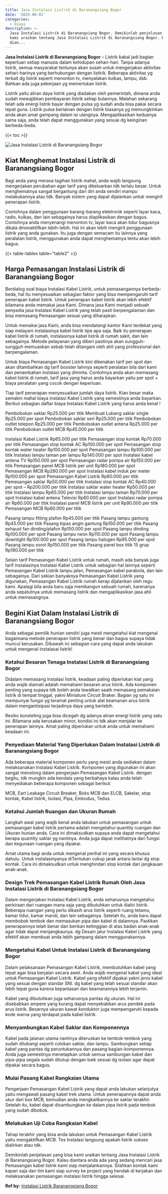 ```yaml
---
title: Jasa Instalasi Listrik di Baranangsiang Bogor
date: '2025-06-01'
categories:
  - biaya
description: >-
  Jasa Instalasi Listrik di Baranangsiang Bogor. Demikinlah penjelasan yang bisa
  kami uraikan tentang Jasa Instalasi Listrik di Baranangsiang Bogor. Kalau
  dian...
---
```


**Jasa Instalasi Listrik di Baranangsiang Bogor** – Listrik bakal jadi bagian keperluan setiap manusia dalam kehidupan sehari-hari. Tanpa adanya listrik, semua masyarakat tentunya akan susah untuk mengerjakan aktivitas sehari-harinya yang berhubungan dengan listirik. Beberapa aktivitas yg terkait dg listrik seperti menonton tv, menyalakan kulkas, lampu, dsb. Bahkan ada juga pekerjaan yg memerlukan listrik.

Listrik yaitu aliran daya listrik yang diadakan oleh pemerintah, dimana anda sudah mewajibkan pembayaran listrik setiap bulannya. Malahan sekarang telah ada energi listrik bayar dengan pulsa yg sudah anda bisa pakai secara tepat guna. Listrik pulsa berlainan dengan listrik biasanya yg memungkinkan anda akan amat gampang dalam isi ulangnya. Mengaplikasikan keduanya sama saja, anda telah dapat menggunakan yang sesuai dg keinginan berbeda-beda.

{{< toc >}}

![Jasa Instalasi Listrik di Baranangsiang Bogor](/images/instalasi-listrik-murah04.png)

## Kiat Menghemat Instalasi Listrik di Baranangsiang Bogor

Bagi anda yang merasa tagihan listrik mahal, anda wajib langsung mengerjakan perubahan agar tarif yang dikeluarkan tdk terlalu besar. Untuk menghematnya sangat bergantung dari diri anda sendiri mampu melakukannya atau tdk. Banyak sistem yang dapat dijalankan untuk mengirit penerapan listrik.

Contohnya dalam penggunaan barang-barang elektronik seperti layar kaca, radio, kulkas, dan lain sebagainya harus diaplikasikan dengan bagus. Contohnya anda menyenangi menonton tv, layar kaca akan tidur bagusnya dikala dinonaktifkan lebih-lebih. Hal ini akan lebih mengirit penggunaan listrik yang anda gunakan. Itu juga dengan semacam itu lainnya yang peralatan listrik, menggunakan anda dapat menghematnya tentu akan lebih bagus.

{{< table-tables table="table2" >}}

## Harga Pemasangan Instalasi Listrik di Baranangsiang Bogor

Berdialog soal biaya Instalasi Kabel Listrik, untuk pemasangannya berbeda-beda, hal itu menyesuaikan sebagian faktor yang bisa mempengaruhi tarif penerapan kabel listrik. Untuk penerapan kabel listrik akan lebih efektif bilamana anda memakai jasa Kami. Dimana jasa Kami menjadi sebuah penyedia jasa Instalasi Kabel Listrik yang telah pasti berpengalaman dan bisa memasang Pemasangan sesuai yang diharapkan.

Untuk memakai jasa Kami, anda bisa mendatangi kantor Kami terdekat yang siap melayani instalasinya kabel listrik tipe apa saja. Baik itu penerapan kabel listrik di rumah, instalasinya kabel listrik di rumah sakit, dan lain sebagainya. Metode pelayanan yang diberi pastinya akan sungguh-sungguh memuaskan sebab telah ditangani oleh ahli yang professional dan berpengalaman.

Untuk biaya Pemasangan Kabel Listrik kini dikenakan tarif per spot dan akan ditambahkan dg tarif booster lainnya seperti peralatan bila dari kami dan penambahan instalasi yang diminta. Contohnya anda akan memasang kabel listrik di rumah, tarif jasa yang harus anda bayarkan yaitu per spot + biaya peralatan yang cocok dengan keperluan.

Tiap tarif penerapan menyesuaikan jumlah daya listrik. Kian besar maka semakin mahal biaya instalasi Kabel Listrik yang semestinya anda bayarkan. Berikut sebagian daftar biaya Instalasi Kabel Listrik yang harus anda kenal !

Pembobokan saklar Rp25.000 per titik Membuat Lubang saklar single Rp25.000 per spot Pembobokan saklar seri Rp25.000 per titik Pembobokan outlet telepon Rp25.000 per titik Pembobokan outlet antena Rp25.000 per titik Pembobokan outlet MCB Rp45.000 per titik

Instalasi Kabel Listrik Rp65.000 per titik Pemasangan stop kontak Rp70.000 per titik Pemasangan stop kontak AC Rp100.000 per spot Pemasangan stop kontak water heater Rp100.000 per spot Pemasangan lampu Rp100.000 per titik Instalasi lampu taman per lampu Rp140.000 per spot Instalasi kabel antena TV Rp150.000 per spot Pemasangan radar pompa air Rp150.000 per titik Pemasangan panel MCB listrik per unit Rp180.000 per spot Pemasangan MCB Rp280.000 per spot Instalasi kabel induk per meter Rp100.000 per spot Pemasangan Kabel Listrik Rp60.000 per titik Pemasangan saklar Rp50.000 per titik Instalasi stop kontak AC Rp40.000 per spot – Rp200.000 per titik Instalasi saklar water heater Rp50.000 per titik Instalasi lampu Rp65.000 per titik Instalasi lampu taman Rp70.000 per spot Instalasi kabel antena Televisi Rp60.000 per spot Instalasi radar pompa air Rp60.000 per titik Instalasi panel MCB listrik per unit Rp90.000 per titik Pemasangan MCB Rp60.000 per titik

Pasang lampu fitting plafon Rp45.000 per titik Pasang lampu gantung Rp45.000 per titik Pasang kipas angin gantung Rp150.000 per titik Pasang exhaust fan dinding/plafon Rp150.000 per spot Pasang lampu dinding Rp100.000 per spot Pasang lampu neon Rp110.000 per spot Pasang lampu downlight Rp100.000 per spot Pasang lampu halogen Rp95.000 per spot Pasang lampu sorot Rp150.000 per titik Pasang panel box titik 15 grup Rp180.000 per titik

Selain tarif Pemasangan Kabel Listrik untuk rumah, masih ada banyak juga tarif instalasinya Instalasi Kabel Listrik untuk sebagian hal lainnya seperti Pemasangan Kabel Listrik lampu jalan, Pemasangan kabel parabola, dan lain sebagainya. Dari sekian banyaknya Pemasangan Kabel Listrik yang digunakan, Pemasangan Kabel Listrik rumah kerap dijalankan oleh regu kami. Apalagi bila anda baru saja membangun sebuah rumah, karenanya anda sepatutnya untuk memasang listrik dan mengaplikasikan jasa ahli untuk memasangnya.

## Begini Kiat Dalam Instalasi Listrik di Baranangsiang Bogor


Anda sebagai pemilik hunian sendiri juga mesti mengetahui kiat mengenal bagaimana metode penerapan listrik yang benar dan bagus supaya tidak muncul kerusakan. Dibawah ini sebagian cara yang dapat anda lakukan untuk mengenal instalasai listrik!

### Ketahui Besaran Tenaga Instalasi Listrik di Baranangsiang Bogor

Didalam memasang instalasi listrik, keadaan paling diperlukan kiat yang anda wajib diamati adalah memahami besaran arus listrik. Ada komponen penting yang supaya tdk boleh anda lewatkan saatk memasang pemakaian listrik di tempat tinggal, yakni Miniature Circuit Braker. Bagian yg satu ini mempunyai fungsi yg teramat penting untuk alat keamanan arus listrik dalam mengantisipasi terjadinya daya yang berlebih.

Resiko konsleting juga bisa dicegah dg adanya aliran energi listrik yang satu ini. Bilamana ada kerusakan minor, kondisi ini tdk akan menjalar ke penerapan lainnya. Amat paling diperlukan untuk anda untuk memahami keadaan ini.

### Penyediaan Material Yang Diperlukan Dalam Instalasi Listrik di Baranangsiang Bogor

Ada beberapa material komponen perlu yang mesti anda sediakan dalam melaksanakan Instalasi Kabel Listrik. Komponen yang digunakan ini akan sangat menolong dalam pengerjaan Pemasangan Kabel Listrik. dengan begitu, tdk mungkin ada kendala yang berbahaya kalau anda telah menyediakan beberapa komponen sebagai berikut:

MCB, Eart Leakage Circuit Breaker, Boks MCB dan ELCB, Sakelar, stop kontak, Kabel listrik, Isolasi, Pipa, Embodus, Tedus.

### Ketahui Jumlah Ruangan dan Ukuran Rumah

Langkah awal yang wajib kenal anda lakukan untuk pemasangan untuk pemasangan kabel listrik pertama adalah mengetahui quantity ruangan dan Ukuran hunian anda. Cara ini dimaksudkan supaya anda dapat mengetahui berapa quantity saklar yg nantinya. Anda juga dapat melihatnya dari fungsi dan kegunaan ruangan yang dipakai.

Amat utama bagi anda untuk mengenal perihal ini yang secara khusus dahulu. Untuk instalasinyanya diTentukan cukup jarak antara lantai dg stop kontak. Cara ini dimaksudkan untuk menghindari stop kontak dari jangkauan anak-anak.

### Design Trek Pemasangan Kabel Listrik Rumah Oleh Jasa Instalasi Listrik di Baranangsiang Bogor

Dalam mengerjakan Instalasi Kabel Listrik, anda seharusnya mengetahui perkiraan dari ruangan mana saja yang dibutuhkan untuk dialiri listrik. Beberapa ruangan yang perlu dikasih arus listrik seperti ruang tetamu, kamar tidur, kamar mandi, dan lain sebagainya. Setelah itu, anda baru dapat membobok tembok dan memasukan pipa dan kabel di dalamnya. Pastikan penerapannya telah benar dan berikan ketinggian di atas badan anak-anak agar tidak dapat menjangkaunya. dg Desain jalur Instalasi Kabel Listrik yang efektif akan membuat anda lebih gampang dalam menggunakannya.

### Mengetahui Kabel Untuk Instalasi Listrik di Baranangsiang Bogor

Dalam pelaksanaan Pemasangan Kabel Listrik, membutuhkan kabel yang tepat agar bisa berjalan secara awet. Anda wajib mengenal kabel yang ideal untuk Pemasangan Kabel Listrik. Kabel yang efektif dipakai yakni jenis kabel yang sesuai dengan standar SNI. dg kabel yang telah sesuai standar akan lebih tepat guna karena kepantasan dan keamanannya lebih terjamin.

Kabel yang dibutuhkan juga seharusnya pantas dg ukuran. Hal ini disebabkan ampere yang kurang dapat menyebabkan arus pendek pada arus listrik. Besarnya ukuran kawat konduktor juga mempengaruhi kepada kode warna yang terdapat pada kabel listrik.

### Menyambungkan Kabel Saklar dan Komponennya

Kabel pada jalanan utama nantinya diteruskan ke tembok-tembok yang sudah dilubangi seperti colokan saklar, dan lampu. Sambungkan setiap kabel yang pantas dg peruntukannya dan pasang bagian-komponennya. Anda juga semestinya menetapkan untuk semua sambungan kabel dan pipa-pipa segala sudah ditutup dengan baik sesuai dg isolasi agar dapat dipakai secara bagus.

### Mulai Pasang Kabel Rangkaian Utama

Pengerjaan Pemasangan Kabel Listrik yang dapat anda lakukan selanjutya yaitu mengawali pasang kabel trek utama. Untuk penerapannya dapat anda ukur dari box MCB, kemudian anda mengkaitkannya ke saklar terakhir. Setelah itu, kabel dapat disambungkan ke dalam pipa listrik pada tembok yang sudah dibobok.

### Melakukan Uji Coba Rangkaian Kabel

Tahap terakhir yang bisa anda lakukan untuk Pemasangan Kabel Listrik yaitu mengaktifkan MCB. Tes Instalasi langsung apakah listrik sukses dialirkan atau tdk.

Demikinlah penjelasan yang bisa kami uraikan tentang Jasa Instalasi Listrik di Baranangsiang Bogor. Kalau diantara anda ada yang sedang mencari jasa Pemasangan kabel listrik kami siap menjalankannya. Silahkan kontak kami kapan saja dan tim kami siap survey ke project yang hendak di kerjakan dan melaksanakan pemasangan instalasi listrik hingga selesai.

**Ref by:** [Instalasi Listrik Baranangsiang Bogor](https://id.wikipedia.org/wiki/Instalasi)
